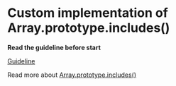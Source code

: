 # Custom implementation of Array.prototype.includes()

**Read the guideline before start**

[Guideline](https://github.com/mate-academy/js_task-guideline/blob/master/README.md)

Read more about [Array.prototype.includes()](https://developer.mozilla.org/en-US/docs/Web/JavaScript/Reference/Global_Objects/Array/includes)

